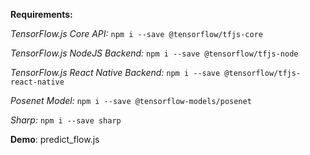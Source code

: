 **Requirements:**

*TensorFlow.js Core API:* `npm i --save @tensorflow/tfjs-core`

*TensorFlow.js NodeJS Backend:* `npm i --save @tensorflow/tfjs-node`

*TensorFlow.js React Native Backend:* `npm i --save @tensorflow/tfjs-react-native`

*Posenet Model:* `npm i --save @tensorflow-models/posenet`

*Sharp:* `npm i --save sharp`

**Demo**: predict_flow.js
